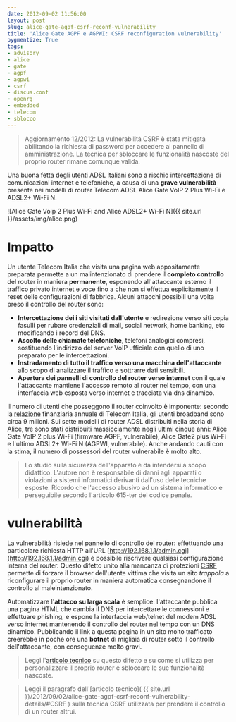 ```yaml
---
date: 2012-09-02 11:56:00
layout: post
slug: alice-gate-agpf-csrf-reconf-vulnerability
title: 'Alice Gate AGPF e AGPWI: CSRF reconfiguration vulnerability'
pygmentize: True
tags:
- advisory
- alice
- gate
- agpf
- agpwi
- csrf
- discus.conf
- openrg
- embedded
- telecom
- sblocco
---
```


> Aggiornamento 12/2012: La vulnerabilità CSRF è stata mitigata abilitando la richiesta di password per accedere al pannello di amministrazione. La tecnica per sbloccare le funzionalità nascoste del proprio router rimane comunque valida.

Una buona fetta degli utenti ADSL italiani sono a rischio intercettazione di comunicazioni internet e telefoniche, a causa di una **grave vulnerabilità** presente nei modelli di router Telecom ADSL Alice Gate VoIP 2 Plus Wi-Fi e ADSL2+ Wi-Fi N.

![Alice Gate Voip 2 Plus Wi-Fi and Alice ADSL2+ Wi-Fi N]({{ site.url }}/assets/img/alice.png)

# Impatto

Un utente Telecom Italia che visita una pagina web appositamente preparata permette a un malintenzionato di prendere il **completo controllo** del router in maniera **permanente**, esponendo all'attaccante esterno il traffico privato internet e voce fino a che non si effettua esplicitamente il reset delle configurazioni di fabbrica. Alcuni attacchi possibili una volta preso il controllo del router sono:

* **Intercettazione dei i siti visitati dall'utente** e redirezione verso siti copia fasulli per rubare credenziali di mail, social network, home banking, etc modificando i record del DNS. 
* **Ascolto delle chiamate telefoniche**, telefoni analogici compresi, sostituendo l'indirizzo del server VoIP ufficiale con quello di uno preparato per le intercettazioni. 
* **Instradamento di tutto il traffico verso una macchina dell'attaccante** allo scopo di analizzare il traffico e sottrarre dati sensibili. 
* **Apertura dei pannelli di controllo del router verso internet** con il quale l'attaccante mantiene l'accesso remoto al router nel tempo, con una interfaccia web esposta verso internet e tracciata via dns dinamico.

Il numero di utenti che posseggono il router coinvolto è imponente: secondo la [relazione](http://2011annualreport.telecomitalia.com/attachments/RelazioneFinanziariaAnnuale-2011-GruppoTI.pdf) finanziaria annuale di Telecom Italia, gli utenti broadband sono circa 9 milioni. Sui sette modelli di router ADSL distribuiti nella storia di Alice, tre sono stati distribuiti massicciamente negli ultimi cinque anni: Alice Gate VoIP 2 plus Wi-Fi (firmware AGPF, vulnerabile), Alice Gate2 plus Wi-Fi e l'ultimo ADSL2+ Wi-Fi N (AGPWI, vulnerabile). Anche andando cauti con la stima, il numero di possessori del router vulnerabile è molto alto.

<blockquote class="blockwarn"> <p>Lo studio sulla sicurezza dell'apparato è da intendersi a scopo didattico. L'autore non è responsabile di danni agli apparati o violazioni a sistemi informatici derivanti dall'uso delle tecniche esposte. Ricordo che l'accesso abusivo ad un sistema informatico e perseguibile secondo l'articolo 615-ter del codice penale.
</p></blockquote>

# vulnerabilità

La vulnerabilità risiede nel pannello di controllo del router: effettuando una particolare richiesta HTTP all'URL [http://192.168.1.1/admin.cgi](http://192.168.1.1/admin.cgi) è possibile riscrivere qualsiasi configurazione interna del router. Questo difetto unito alla mancanza di protezioni [CSRF](http://it.wikipedia.org/wiki/Cross-site_request_forgery) permette di forzare il browser dell'utente vittima che visita un sito *trappola* a riconfigurare il proprio router in maniera automatica consegnandone il controllo al maleintenzionato.  

Automatizzare l'**attacco su larga scala** è semplice: l'attaccante pubblica una pagina HTML che cambia il DNS per intercettare le connessioni e effettuare phishing, e espone la interfaccia web/telnet del modem ADSL verso internet mantenendo il controllo del router nel tempo con un DNS dinamico. Pubblicando il link a questa pagina in un sito molto trafficato creerebbe in poche ore una **botnet** di migliaia di router sotto il controllo dell'attaccante, con conseguenze molto gravi. 

> Leggi l'[articolo tecnico]({{site.url}}/2012/09/02/alice-gate-agpf-csrf-reconf-vulnerability-details/) su questo difetto e su come si utilizza per personalizzare il proprio router e sbloccare le sue funzionalità nascoste.

> Leggi il paragrafo dell'[articolo tecnico]( {{ site.url }}/2012/09/02/alice-gate-agpf-csrf-reconf-vulnerability-details/#CSRF ) sulla tecnica CSRF utilizzata per prendere il controllo di un router altrui.


